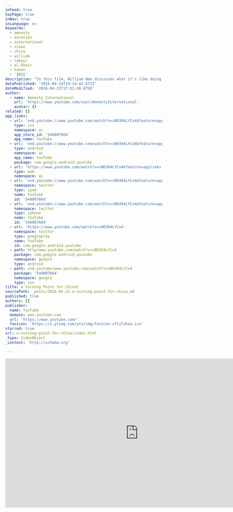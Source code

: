 ```yaml
---
inFeed: true
hasPage: true
inNav: true
inLanguage: en
keywords:
  - amnesty
  - duration
  - international
  - views
  - china
  - william
  - labour
  - al-khair
  - human
  - '2015'
description: "In this film, William Nee discusses what it's like doing human rights work in China today, and tells the story of Pu Zhiqiang, one of China's most famous fre..."
datePublished: '2016-04-24T19:14:42.671Z'
dateModified: '2016-04-23T17:51:48.879Z'
author:
  - name: Amnesty International
    url: 'https://www.youtube.com/user/AmnestyInternational'
    avatar: {}
related: []
app_links:
  - url: 'vnd.youtube://www.youtube.com/watch?v=cNO384LYCx4&feature=applinks'
    type: ios
    namespace: ai
    app_store_id: '544007664'
    app_name: YouTube
  - url: 'vnd.youtube://www.youtube.com/watch?v=cNO384LYCx4&feature=applinks'
    type: android
    namespace: ai
    app_name: YouTube
    package: com.google.android.youtube
  - url: 'https://www.youtube.com/watch?v=cNO384LYCx4&feature=applinks'
    type: web
    namespace: ai
  - url: 'vnd.youtube://www.youtube.com/watch?v=cNO384LYCx4&feature=applinks'
    namespace: twitter
    type: ipad
    name: YouTube
    id: '544007664'
  - url: 'vnd.youtube://www.youtube.com/watch?v=cNO384LYCx4&feature=applinks'
    namespace: twitter
    type: iphone
    name: YouTube
    id: '544007664'
  - url: 'https://www.youtube.com/watch?v=cNO384LYCx4'
    namespace: twitter
    type: googleplay
    name: YouTube
    id: com.google.android.youtube
  - path: http/www.youtube.com/watch?v=cNO384LYCx4
    package: com.google.android.youtube
    namespace: google
    type: android
  - path: vnd.youtube/www.youtube.com/watch?v=cNO384LYCx4
    package: '544007664'
    namespace: google
    type: ios
title: A Turning Point for China?
sourcePath: _posts/2016-04-21-a-turning-point-for-china.md
published: true
authors: []
publisher:
  name: YouTube
  domain: www.youtube.com
  url: 'https://www.youtube.com/'
  favicon: 'https://s.ytimg.com/yts/img/favicon-vflz7uhzw.ico'
starred: true
url: a-turning-point-for-china/index.html
_type: VideoObject
_context: 'http://schema.org'

---
```

<iframe src="https://cdn.embedly.com/widgets/media.html?src=https%3A%2F%2Fwww.youtube.com%2Fembed%2FcNO384LYCx4%3Ffeature%3Doembed&amp;url=https%3A%2F%2Fwww.youtube.com%2Fwatch%3Fv%3DcNO384LYCx4&amp;image=https%3A%2F%2Fi.ytimg.com%2Fvi%2FcNO384LYCx4%2Fhqdefault.jpg&amp;key=b7d04c9b404c499eba89ee7072e1c4f7&amp;type=text%2Fhtml&amp;schema=youtube" width="854" height="480" scrolling="no" frameborder="0" allowfullscreen="" style=""></iframe>